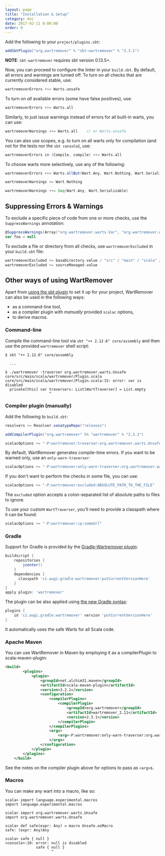 ```yaml
---
layout: page
title: "Installation & Setup"
category: doc
date: 2017-02-11 0:00:00
order: 0
---
```


Add the following to your `project/plugins.sbt`:

```scala
addSbtPlugin("org.wartremover" % "sbt-wartremover" % "2.3.1")
```

**NOTE**: `sbt-wartremover` requires sbt version 0.13.5+.

Now, you can proceed to configure the linter in your `build.sbt`. By default, all errors and warnings are turned off. To turn on all checks that are currently considered stable, use:

```scala
wartremoverErrors ++= Warts.unsafe
```

To turn on *all* available errors (some have false positives), use:

```scala
wartremoverErrors ++= Warts.all
```

Similarly, to just issue warnings instead of errors for all built-in warts, you can use:

```scala
wartremoverWarnings ++= Warts.all    // or Warts.unsafe
```

You can also use scopes, e.g. to turn on all warts only for compilation (and not for the tests nor the `sbt console`), use:

```scala
wartremoverErrors in (Compile, compile) ++= Warts.all
```

To choose warts more selectively, use any of the following:

```scala
wartremoverErrors ++= Warts.allBut(Wart.Any, Wart.Nothing, Wart.Serializable)

wartremoverWarnings += Wart.Nothing

wartremoverWarnings ++= Seq(Wart.Any, Wart.Serializable)
```

## Suppressing Errors & Warnings

To exclude a specific piece of code from one or more checks, use the `SuppressWarnings` annotation:

```scala
@SuppressWarnings(Array("org.wartremover.warts.Var", "org.wartremover.warts.Null"))
var foo = null
```

To exclude a file or directory from all checks, use `wartremoverExcluded` in your `build.sbt` file:

```scala
wartremoverExcluded += baseDirectory.value / "src" / "main" / "scala" / "SomeFile.scala"
wartremoverExcluded += sourceManaged.value
```

## Other ways of using WartRemover

Apart from [using the sbt plugin](/README.md) to set it up for your project, WartRemover can also be used in the following ways:

* as a command-line tool,
* as a compiler plugin with *manually* provided `scalac` options,
* to derive macros.

### Command-line

Compile the command-line tool via `sbt "++ 2.12.6" core/assembly` and then use the provided `wartremover` shell script:

    $ sbt "++ 2.12.6" core/assembly
    
      ...
    
    $ ./wartremover -traverser org.wartremover.warts.Unsafe core/src/main/scala/wartremover/Plugin.scala
    core/src/main/scala/wartremover/Plugin.scala:15: error: var is disabled
      private[this] var traversers: List[WartTraverser] = List.empty
                        ^

### Compiler plugin (manually)

Add the following to `build.sbt`:

```scala
resolvers += Resolver.sonatypeRepo("releases")

addCompilerPlugin("org.wartremover" %% "wartremover" % "2.3.1")

scalacOptions += "-P:wartremover:traverser:org.wartremover.warts.Unsafe"
```

By default, WartRemover generates compile-time errors. If you want to be warned only, use an `only-warn-traverser`:

```scala
scalacOptions += "-P:wartremover:only-warn-traverser:org.wartremover.warts.Unsafe"
```

If you don't want to perform the checks in some file, you can use:

```scala
scalacOptions += "-P:wartremover:excluded:ABSOLUTE_PATH_TO_THE_FILE"
```

The `excluded` option accepts a colon-separated list of absolute paths to files to ignore.

To use your custom `WartTraverser`, you'll need to provide a classpath where it can be found:

```scala
scalacOptions += "-P:wartremover:cp:someUrl"
```

### Gradle
Support for Gradle is provided by the [Gradle-Wartremover plugin](https://github.com/augi/gradle-wartremover):

```gradle
buildscript {
    repositories {
        jcenter()
    }
    dependencies {
      classpath 'cz.augi:gradle-wartremover:putCurrentVersionHere'
    }
}
apply plugin: 'wartremover'
```

The plugin can be also applied using [the new Gradle syntax](https://plugins.gradle.org/plugin/cz.augi.gradle.wartremover):
```gradle
plugins {
    id 'cz.augi.gradle.wartremover' version 'putCurrentVersionHere'
}
```

It automatically uses the safe Warts for all Scala code.

### Apache Maven

You can use WartRemover in Maven by employing it as a compilerPlugin to scala-maven-plugin:

```xml
<build>
        <plugins>
            <plugin>
                <groupId>net.alchim31.maven</groupId>
                <artifactId>scala-maven-plugin</artifactId>
                <version>3.2.1</version>
                <configuration>
                    <compilerPlugins>
                        <compilerPlugin>
                            <groupId>org.wartremover</groupId>
                            <artifactId>wartremover_2.11</artifactId>
                            <version>2.3.1</version>
                        </compilerPlugin>
                    </compilerPlugins>
                    <args>
                        <arg>-P:wartremover:only-warn-traverser:org.wartremover.warts.Unsafe</arg>
                    </args>
                </configuration>
            </plugin>
        </plugins>
    </build>  
```

See the notes on the compiler plugin above for options to pass as `<arg>`s.

### Macros

You can make any wart into a macro, like so:

    scala> import language.experimental.macros
    import language.experimental.macros

    scala> import org.wartremover.warts.Unsafe
    import org.wartremover.warts.Unsafe

    scala> def safe(expr: Any) = macro Unsafe.asMacro
    safe: (expr: Any)Any

    scala> safe { null }
    <console>:10: error: null is disabled
                  safe { null }
                         ^
